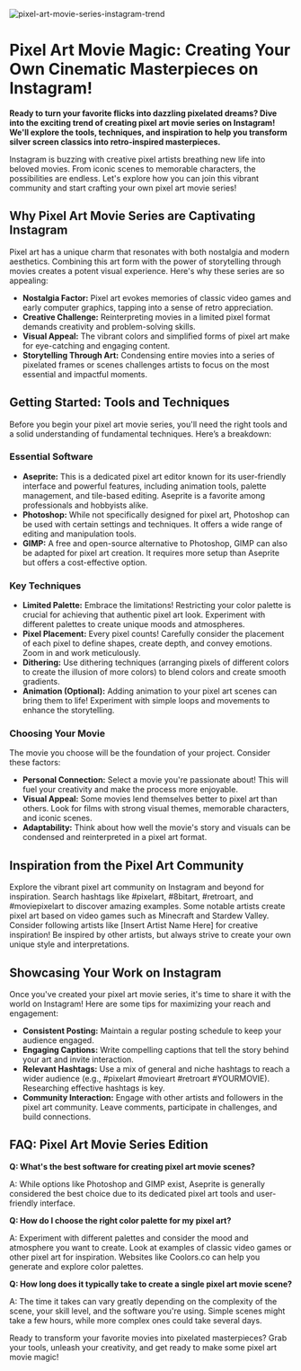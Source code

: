![pixel-art-movie-series-instagram-trend](https://images.pexels.com/photos/9807283/pexels-photo-9807283.jpeg?auto=compress&cs=tinysrgb&fit=crop&h=627&w=1200)

# Pixel Art Movie Magic: Creating Your Own Cinematic Masterpieces on Instagram!

**Ready to turn your favorite flicks into dazzling pixelated dreams? Dive into the exciting trend of creating pixel art movie series on Instagram! We'll explore the tools, techniques, and inspiration to help you transform silver screen classics into retro-inspired masterpieces.**

Instagram is buzzing with creative pixel artists breathing new life into beloved movies. From iconic scenes to memorable characters, the possibilities are endless. Let's explore how you can join this vibrant community and start crafting your own pixel art movie series!

## Why Pixel Art Movie Series are Captivating Instagram

Pixel art has a unique charm that resonates with both nostalgia and modern aesthetics. Combining this art form with the power of storytelling through movies creates a potent visual experience. Here's why these series are so appealing:

*   **Nostalgia Factor:** Pixel art evokes memories of classic video games and early computer graphics, tapping into a sense of retro appreciation.
*   **Creative Challenge:** Reinterpreting movies in a limited pixel format demands creativity and problem-solving skills.
*   **Visual Appeal:** The vibrant colors and simplified forms of pixel art make for eye-catching and engaging content.
*   **Storytelling Through Art:** Condensing entire movies into a series of pixelated frames or scenes challenges artists to focus on the most essential and impactful moments.

## Getting Started: Tools and Techniques

Before you begin your pixel art movie series, you'll need the right tools and a solid understanding of fundamental techniques. Here’s a breakdown:

### Essential Software

*   **Aseprite:** This is a dedicated pixel art editor known for its user-friendly interface and powerful features, including animation tools, palette management, and tile-based editing. Aseprite is a favorite among professionals and hobbyists alike.
*   **Photoshop:** While not specifically designed for pixel art, Photoshop can be used with certain settings and techniques. It offers a wide range of editing and manipulation tools.
*   **GIMP:** A free and open-source alternative to Photoshop, GIMP can also be adapted for pixel art creation. It requires more setup than Aseprite but offers a cost-effective option.

### Key Techniques

*   **Limited Palette:** Embrace the limitations! Restricting your color palette is crucial for achieving that authentic pixel art look. Experiment with different palettes to create unique moods and atmospheres.
*   **Pixel Placement:** Every pixel counts! Carefully consider the placement of each pixel to define shapes, create depth, and convey emotions. Zoom in and work meticulously.
*   **Dithering:** Use dithering techniques (arranging pixels of different colors to create the illusion of more colors) to blend colors and create smooth gradients.
*   **Animation (Optional):** Adding animation to your pixel art scenes can bring them to life! Experiment with simple loops and movements to enhance the storytelling.

### Choosing Your Movie

The movie you choose will be the foundation of your project. Consider these factors:

*   **Personal Connection:** Select a movie you're passionate about! This will fuel your creativity and make the process more enjoyable.
*   **Visual Appeal:** Some movies lend themselves better to pixel art than others. Look for films with strong visual themes, memorable characters, and iconic scenes.
*   **Adaptability:** Think about how well the movie's story and visuals can be condensed and reinterpreted in a pixel art format.

## Inspiration from the Pixel Art Community

Explore the vibrant pixel art community on Instagram and beyond for inspiration. Search hashtags like #pixelart, #8bitart, #retroart, and #moviepixelart to discover amazing examples.  Some notable artists create pixel art based on video games such as Minecraft and Stardew Valley. Consider following artists like [Insert Artist Name Here] for creative inspiration! Be inspired by other artists, but always strive to create your own unique style and interpretations.

## Showcasing Your Work on Instagram

Once you've created your pixel art movie series, it's time to share it with the world on Instagram! Here are some tips for maximizing your reach and engagement:

*   **Consistent Posting:** Maintain a regular posting schedule to keep your audience engaged.
*   **Engaging Captions:** Write compelling captions that tell the story behind your art and invite interaction.
*   **Relevant Hashtags:** Use a mix of general and niche hashtags to reach a wider audience (e.g., #pixelart #movieart #retroart #YOURMOVIE). Researching effective hashtags is key.
*   **Community Interaction:** Engage with other artists and followers in the pixel art community. Leave comments, participate in challenges, and build connections.

## FAQ: Pixel Art Movie Series Edition

**Q: What's the best software for creating pixel art movie scenes?**

A: While options like Photoshop and GIMP exist, Aseprite is generally considered the best choice due to its dedicated pixel art tools and user-friendly interface.

**Q: How do I choose the right color palette for my pixel art?**

A: Experiment with different palettes and consider the mood and atmosphere you want to create. Look at examples of classic video games or other pixel art for inspiration. Websites like Coolors.co can help you generate and explore color palettes.

**Q: How long does it typically take to create a single pixel art movie scene?**

A: The time it takes can vary greatly depending on the complexity of the scene, your skill level, and the software you're using. Simple scenes might take a few hours, while more complex ones could take several days.

Ready to transform your favorite movies into pixelated masterpieces? Grab your tools, unleash your creativity, and get ready to make some pixel art movie magic!

